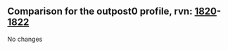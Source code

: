 ## Comparison for the outpost0 profile, rvn: [1820](https://github.com/PRO100KatYT/FortniteProfileRevisions/tree/main/profiles/outpost0/1820%20outpost0.json)-[1822](https://github.com/PRO100KatYT/FortniteProfileRevisions/tree/main/profiles/outpost0/1822%20outpost0.json)

No changes
